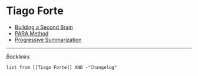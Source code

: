 # Tiago Forte

* [Building a Second Brain](../../0-Slipbox/Building%20a%20Second%20Brain.md)
* [PARA Method](../../0-Slipbox/PARA%20Method.md)
* [Progressive Summarization](../../0-Slipbox/Progressive%20Summarization.md)

---

*Backlinks*

````dataview
list from [[Tiago Forte]] AND -"Changelog"
````
